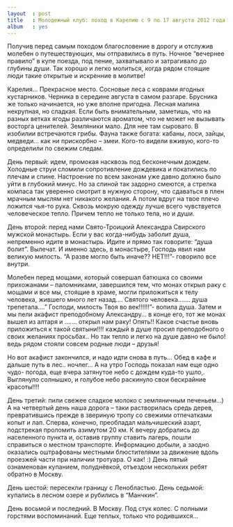 ```yaml
---
layout  : post
title   : Молодежный клуб: поход в Карелию с 9 по 17 августа 2012 года
album   : yes
---
```

Получив перед самым походом благословение в дорогу и отслужив молебен о путешествующих, мы отправились в путь. 
Ночное “вечернее правило” в купе поезда, под пение, захватывало и затрагивало до глубины души. Так хорошо и легко молиться, когда рядом стоящие люди такие открытые и искренние в молитве!

Карелия… Прекрасное место. Сосновые леса с коврами ягодных кустарников. Черника в середине августа в самом разгаре. Брусника же только начинается, но уже вполне пригодна. Лесная малина некрупная, но сладкая. Если быть внимательным, заметишь, что на разных ветках ягоды различаются ароматом, что не может не вызывать восторга ценителей. Земляники мало. Для нее там сыровато. В изобилии встречаются грибы. Фауна также богата: кабаны, лоси, зайцы, медведи… как ни прискорбно – змеи. Кого-то видели вживую, кого-то определили по свежим следам. 

День первый: идем, промокая насквозь под бесконечным дождем. Холодные струи сломили сопротивление дождевика и покатились по плечам и спине. Настроение по всем законам уже давно должно было уйти в глубокий минус. Но за спиной так задорно смеются, а стрелка компаса так уверенно смотрит в нужную сторону, что сдаваться в плен мрачным мыслям нет никакого желания. А потом вдруг на твое плечо ложится чья-то рука. Сквозь мокрую одежду лучше всего чувствуется человеческое тепло. Причем тепло не только тела, но и души. 

День второй: перед нами Свято-Троицкий Александра Свирского мужской монастырь. Если у вас когда-нибудь заболит душа, непременно идите в монастырь. Идите и прямо так говорите: “душа болит”. Вылечат.  И именно здесь, в монастыре, Господь явил нам великую милость. “А разве могло быть иначе?? НЕТ!!!”- говорило все внутри.

Молебен перед мощами, который совершал батюшка со своими прихожанами – паломниками, завершился тем, что монах открыл раку с мощами и все мы, стоящие в храме, могли приложиться  к телу человека, жившего много лет назад…. Святого человека…….  душа трепетала….” Господи, милость Твоя во век!!!!!!”- вопила душа.
Затем и мы пели акафист преподобному Александру… в конце его, тот же монах вышел из алтаря и ……. открыл нам раку! Опять!! Какое счастье вновь приложиться к такой святыни!!!! каждый в душе просил преподобного о своих желаниях просьбах.. Но так тепло и легко на душе давно не было!  ведь рядом  стояли совсем родные люди – друзья!

Но вот акафист закончился, и надо идти снова в путь… Обед в кафе и дальше путь в лес.. ночлег… А на утро  Господь показал нам еще одно чудо- погода, еще вчера затянутое небо с дождем куда-то ушло,. Выглянуло солнышко, и голубое небо раскинуло свои бескрайние красоты!!!!

День третий: пили свежее сладкое молоко с земляничным печеньем…)
А на четвертый день наша дорога – таки растворилась средь дерев, превратившись прежде в звериную тропу со свежими отпечатками копыт и лап. Сперва, конечно, преобладал мальчишеский азарт, подстрекая проломить азимутом 20 км. 
К вечеру добрались до населенного пункта и, оставив группу ставить лагерь, пошли справиться о местном транспорте. Информацию добыли, а заодно оказались оштрафованы местными блюстителями за движение вдоль проезжей части при наличии тротуара. О как! :)
День пятый ознаменован купанием, полуднёвкой, отъездом нескольких ребят обратно в Москву. 

День шестой: пересекли границу с Ленобластью.
День седьмой: купались в лесном озере и рубились в “Манчкин”.

День восьмой и последний. В Москву. Под стук колес. С полными горстями воспоминаний. Еще теплых, только что родившихся… 
